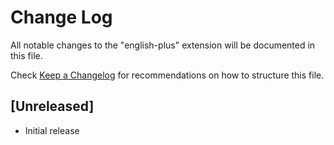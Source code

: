 # Change Log

All notable changes to the "english-plus" extension will be documented in this file.

Check [Keep a Changelog](http://keepachangelog.com/) for recommendations on how to structure this file.

## [Unreleased]

- Initial release